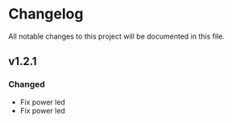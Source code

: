 # Changelog
All notable changes to this project will be documented in this file.

## v1.2.1
### Changed
- Fix power led
- Fix power led
